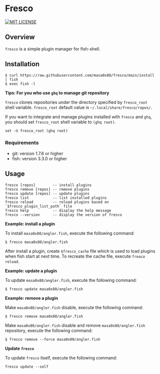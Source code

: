 # Fresco

[![MIT LICENSE](http://img.shields.io/badge/license-MIT-blue.svg?style=flat-square)](LICENSE)

## Overview

`fresco` is a simple plugin manager for fish-shell.

## Installation

```
$ curl https://raw.githubusercontent.com/masa0x80/fresco/main/install | fish
$ exec fish -l
```

**Tips: For you who use `ghq` to manage git repository**

`fresco` clones repositories under the directory specified by `fresco_root` shell variable.
`fresco_root` default value is `~/.local/share/fresco/repos/`.

If you want to integrate and manage plugins installed with `fresco` and `ghq`,
you should set `fresco_root` shell variable to `(ghq root)`.

```
set -U fresco_root (ghq root)
```

### Requirements

- git: version 1.7.6 or higher
- fish: version 3.3.0 or higher

## Usage

```
fresco [repos]        -- install plugins
fresco remove [repos] -- remove plugins
fresco update [repos] -- update plugins
fresco list           -- list installed plugins
fresco reload         -- reload plugins based on `$fresco_plugin_list_path` file
fresco help           -- display the help message
fresco --version      -- display the version of fresco
```

**Example: install a plugin**

To install `masa0x80/angler.fish`, execute the following command:

```
$ fresco masa0x80/angler.fish
```

After install a plugin, create `$fresco_cache` file which is used to load plugins when fish start at next time.
To recreate the cache file, execute `freaco reload`.

**Example: update a plugin**

To update `masa0x80/angler.fish`, execute the following command:

```
$ fresco update masa0x80/angler.fish
```

**Example: remove a plugin**

Make `masa0x80/angler.fish` disable, execute the following command:

```
$ fresco remove masa0x80/angler.fish
```

Make `masa0x80/angler.fish` disable and remove `masa0x80/angler.fish` repository, execute the following command:

```
$ fresco remove --force masa0x80/angler.fish
```

**Update `fresco`**

To update `fresco` itself, execute the following command:

```
fresco update --self
```
